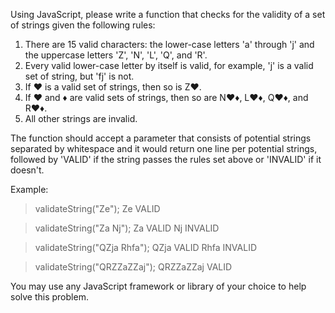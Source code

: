 

Using JavaScript, please write a function that checks for the validity of a set of strings given the following rules:
 
  1. There are 15 valid characters: the lower-case letters 'a' through 'j' 
     and the uppercase letters 'Z', 'N', 'L', 'Q', and 'R'.
  2. Every valid lower-case letter by itself is valid, for example, 'j' is a valid set of string,
     but 'fj' is not.
  3. If ♥ is a valid set of strings, then so is Z♥.
  4. If ♥ and ♦ are valid sets of strings, then so are N♥♦, L♥♦, Q♥♦, and R♥♦.
  5. All other strings are invalid.
 
The function should accept a parameter that consists of potential strings separated by whitespace 
and it would return one line per potential strings, followed by 'VALID' if the string passes 
the rules set above or 'INVALID' if it doesn't.

Example:
 
> validateString("Ze");
  Ze VALID
 
> validateString("Za Nj");
  Za VALID
  Nj INVALID
   
> validateString("QZja Rhfa");
  QZja VALID
  Rhfa INVALID
  
> validateString("QRZZaZZaj");
  QRZZaZZaj VALID
  
You may use any JavaScript framework or library of your choice to help solve this problem.
